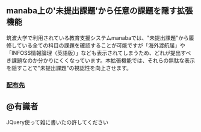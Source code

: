 ## manaba上の'未提出課題'から任意の課題を隠す拡張機能
筑波大学で利用されている教育支援システムmanabaでは、"未提出課題"から履修している全ての科目の課題を確認することが可能ですが「海外渡航届」や「INFOSS情報論理（英語版）」なども表示されてしまうため、どれが提出すべき課題なのか分かりにくくなっています。本拡張機能では、それらの無駄な表示を隠すことで"未提出課題"の視認性を向上させます。

### [配布先](https://chrome.google.com/webstore/detail/hide-unsubmitted-reports/mgacphidgkikglalmfcfhebhppokoeim)

## @有識者
JQuery使って雑に書いたの許してください
